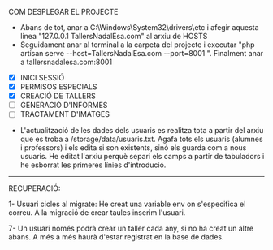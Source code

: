 COM DESPLEGAR EL PROJECTE

-   Abans de tot, anar a C:\Windows\System32\drivers\etc i afegir aquesta linea "127.0.0.1 TallersNadalEsa.com" al arxiu de HOSTS
-   Seguidament anar al terminal a la carpeta del projecte i executar "php artisan serve --host=TallersNadalEsa.com --port=8001 ".
Finalment anar a tallersnadalesa.com:8001

- [x] INICI SESSIÓ
- [x] PERMISOS ESPECIALS
- [x] CREACIÓ DE TALLERS
- [ ] GENERACIÓ D'INFORMES
- [ ] TRACTAMENT D'IMATGES

-   L'actualització de les dades dels usuaris es realitza tota a partir del arxiu que es troba a /storage/data/usuaris.txt. Agafa tots els usuaris (alumnes i professors) i els edita si son existents, sinó els guarda com a nous usuaris. He editat l'arxiu perquè separi els camps a partir de tabuladors i he esborrat les primeres línies d'introdució.

---------------------
RECUPERACIÓ:

1- Usuari cicles al migrate: He creat una variable env on s'especifica el correu. A la migració de crear taules inserim l'usuari.


7- Un usuari només podrà crear un taller cada any, si no ha creat un altre abans. A més a més haurà d'estar registrat en la base de dades.

